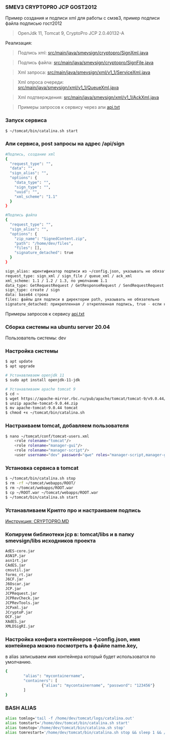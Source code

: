 ### SMEV3 CRYPTOPRO JCP GOST2012

Пример создания и подписи xml для работы с смэв3, пример подписи файла подписью гост2012
> OpenJdk 11, Tomcat 9, CryptoPro JCP 2.0.40132-A

Реализация:
> Подпись xml: [src/main/java/smevsign/cryptopro/SignXml.java](src/main/java/smevsign/cryptopro/SignXml.java)

> Подпись файла: [src/main/java/smevsign/cryptopro/SignFile.java](src/main/java/smevsign/cryptopro/SignFile.java)

> Xml запроса: [src/main/java/smevsign/xml/v1_1/ServiceXml.java](src/main/java/smevsign/xml/v1_1/ServiceXml.java)

> Xml опроса очереди: [src/main/java/smevsign/xml/v1_1/QueueXml.java](src/main/java/smevsign/xml/v1_1/QueueXml.java)

> Xml подтверждения: [src/main/java/smevsign/xml/v1_1/AckXml.java](src/main/java/smevsign/xml/v1_1/AckXml.java)

> Примеры запросов к сервису через апи [api.txt](api.txt)

### Запуск сервиса
```bash
$ ~/tomcat/bin/catalina.sh start
```

### Апи сервиса, post запросы на адрес /api/sign
```bash
#Подпись, создание xml
{
  "request_type": "", 
  "data": "", 
  "sign_alias": "",
  "options": {
    "data_type": "",
    "sign_type": "",
    "uuid": "",
    "xml_scheme": "1.1"
  }
}

#Подпись файла
{
  "request_type": "", 
  "sign_alias": "",
  "options": {
    "zip_name": "SignedContent.zip",
    "path": "/home/dev/files",
    "files": [],
    "signature_detached": true
  }
}
```
```bash
sign_alias: идентификатор подписи из ~/config.json, указывать не обязательно
request_type: sign_xml / sign_file / queue_xml / ack_xml
xml_scheme: 1.1 / 1.2 / 1.3, по умолчанию 1.1
data_type: GetRequestRequest / GetResponseRequest / SendRequestRequest / SendResponseRequest / AckRequest / AckResponse
sign_type: create / sign
data: base64 строка
files: файлы для подписи в директории path, указывать не обязательно
signature_detached: прикрепленная / открепленная подпись, true - если не указано
```
Примеры запросов к сервису [api.txt](api.txt)


### Сборка системы на ubuntu server 20.04
Пользователь системы: dev

### Настройка системы
```bash
$ apt update
$ apt upgrade

# Устанавливаем openjdk 11
$ sudo apt install openjdk-11-jdk

# Устанавливаем apache tomcat 9
$ cd ~
$ wget https://apache-mirror.rbc.ru/pub/apache/tomcat/tomcat-9/v9.0.44/bin/apache-tomcat-9.0.44.zip
$ unzip apache-tomcat-9.0.44.zip
$ mv apache-tomcat-9.0.44 tomcat
$ chmod +x ~/tomcat/bin/catalina.sh
```

### Настраиваем tomcat, добавляем пользователя
```bash
$ nano ~/tomcat/conf/tomcat-users.xml
	<role rolename="tomcat"/>
	<role rolename="manager-gui"/>
	<role rolename="manager-script"/>
	<user username="dev" password="qwe" roles="manager-script,manager-gui,tomcat"/>
```

### Установка сервиса в tomcat
```bash
$ ~/tomcat/bin/catalina.sh stop
$ rm -rf ~/tomcat/webapps/ROOT/
$ rm ~/tomcat/webapps/ROOT.war
$ cp ~/ROOT.war ~/tomcat/webapps/ROOT.war
$ ~/tomcat/bin/catalina.sh start
```

### Устанавливаем Крипто про и настраиваем подпись
[Инструкция: CRYPTOPRO.MD](CRYPTOPRO.MD)

### Копируем библиотеки jcp в: tomcat/libs и в папку smevsign/libs исходников проекта
```bash
AdES-core.jar
ASN1P.jar
asn1rt.jar
CAdES.jar
cmsutil.jar
forms_rt.jar
J6CF.jar
J6Oscar.jar
JCP.jar
JCPRequest.jar
JCPRevCheck.jar
JCPRevTools.jar
JCPxml.jar
JCryptoP.jar
OCF.jar
XAdES.jar
XMLDSigRI.jar
```

### Настройка конфига контейнеров ~\config.json, имя контейнера можно посмотреть в файле name.key,
в alias записываем имя контейнера который будет использоватся по умолчанию.
```bash
{
        "alias": "mycontainername",
        "containers": [
                {"alias": "mycontainername", "password": "123456"}
        ]
}
```

### BASH ALIAS
```bash
alias tomlog='tail -f /home/dev/tomcat/logs/catalina.out'
alias tomstart='/home/dev/tomcat/bin/catalina.sh start'
alias tomstop='/home/dev/tomcat/bin/catalina.sh stop'
alias tomrestart='/home/dev/tomcat/bin/catalina.sh stop && sleep 1 && /home/dev/tomcat/bin/catalina.sh start'
```
